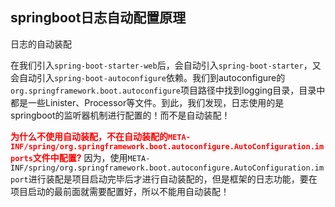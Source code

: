 ## springboot日志自动配置原理



日志的自动装配

在我们引入`spring-boot-starter-web`后，会自动引入`spring-boot-starter`，又会自动引入`spring-boot-autoconfigure`依赖。我们到autoconfigure的`org.springframework.boot.autoconfigure`项目路径中找到logging目录，目录中都是一些Linister、Processor等文件。到此，我们发现，日志使用的是springboot的监听器机制进行配置的！而不是自动装配！

<font color="red">**为什么不使用自动装配，不在自动装配的`META-INF/spring/org.springframework.boot.autoconfigure.AutoConfiguration.imports`文件中配置?**</font> 因为，使用`META-INF/spring/org.springframework.boot.autoconfigure.AutoConfiguration.import`进行装配是项目启动完毕后才进行自动装配的，但是框架的日志功能，要在项目启动的最前面就需要配置好，所以不能用自动装配！